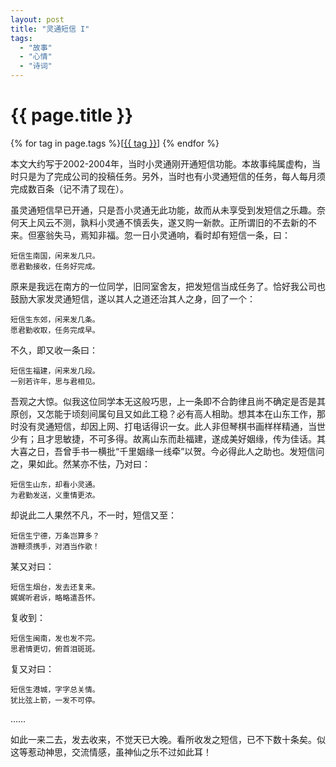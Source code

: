 ```yaml
---
layout: post
title: "灵通短信 I"
tags:
  - "故事"
  - "心情"
  - "诗词"
---
```


# {{ page.title }}

<div class="tags">
{% for tag in page.tags %}[<a class="tag" href="/tags.html#{{ tag }}">{{ tag }}</a>] {% endfor %}
</div>


本文大约写于2002-2004年，当时小灵通刚开通短信功能。本故事纯属虚构，当时只是为了完成公司的投稿任务。另外，当时也有小灵通短信的任务，每人每月须完成数百条（记不清了现在）。


虽灵通短信早已开通，只是吾小灵通无此功能，故而从未享受到发短信之乐趣。奈何天上风云不测，孰料小灵通不慎丢失，遂又购一新款。正所谓旧的不去新的不来。但塞翁失马，焉知非福。忽一日小灵通响，看时却有短信一条，曰： 

    短信生南国，闲来发几只。
    愿君勤接收，任务好完成。

原来是我远在南方的一位同学，旧同室舍友，把发短信当成任务了。恰好我公司也鼓励大家发灵通短信，遂以其人之道还治其人之身，回了一个： 

    短信生东郊，闲来发几条。
    愿君勤收取，任务完成早。

不久，即又收一条曰： 

    短信生福建，闲来发几段。
    一别若许年，思与君相见。

吾观之大惊。似我这位同学本无这般巧思，上一条即不合韵律且尚不确定是否是其原创，又怎能于顷刻间属句且又如此工稳？必有高人相助。想其本在山东工作，那时没有灵通短信，却因上网、打电话得识一女。此人非但琴棋书画样样精通，当世少有；且才思敏捷，不可多得。故离山东而赴福建，遂成美好姻缘，传为佳话。其大喜之日，吾曾手书一横批“千里姻缘一线牵”以贺。今必得此人之助也。发短信问之，果如此。然某亦不怯，乃对曰： 

    短信生山东，却看小灵通。
    为君勤发送，义重情更浓。

却说此二人果然不凡，不一时，短信又至： 

    短信生宁德，万条岂算多？
    游鞭须携手，对酒当作歌！

某又对曰： 

    短信生烟台，发去还复来。
    娓娓听君诉，略略遣吾怀。

复收到： 

    短信生闽南，发也发不完。
    思君情更切，俯首泪斑斑。

复又对曰： 

    短信生港城，字字总关情。
    犹比弦上箭，一发不可停。

…… 

如此一来二去，发去收来，不觉天已大晚。看所收发之短信，已不下数十条矣。似这等惹动神思，交流情感，虽神仙之乐不过如此耳！

